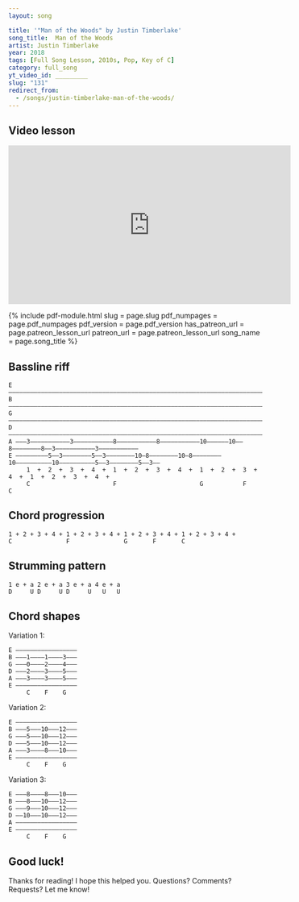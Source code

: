 ```yaml
---
layout: song

title: '"Man of the Woods" by Justin Timberlake'
song_title:  Man of the Woods
artist: Justin Timberlake
year: 2018
tags: [Full Song Lesson, 2010s, Pop, Key of C]
category: full_song
yt_video_id: _________
slug: "131"
redirect_from:
  - /songs/justin-timberlake-man-of-the-woods/
---
```


## Video lesson

<iframe width="560" height="315" src="https://www.youtube.com/embed/PAsqI4UN_lE?showinfo=0" frameborder="0" allowfullscreen></iframe>


{% include pdf-module.html
     slug = page.slug
     pdf_numpages = page.pdf_numpages
     pdf_version = page.pdf_version
     has_patreon_url = page.patreon_lesson_url
     patreon_url = page.patreon_lesson_url
     song_name = page.song_title %}

## Bassline riff

    E –––––––––––––––––––––––––––––––––––––––––––––––––––––––––––––––––––––––––––––––––––––––––––––––––––
    B –––––––––––––––––––––––––––––––––––––––––––––––––––––––––––––––––––––––––––––––––––––––––––––––––––
    G –––––––––––––––––––––––––––––––––––––––––––––––––––––––––––––––––––––––––––––––––––––––––––––––––––
    D –––––––––––––––––––––––––––––––––––––––––––––––––––––––––––––––––––––––––––––––––––––––––––––––––––
    A –––3–––––––––––3–––––––––––8–––––––––––8–––––––––––10––––––10––8––––––––8––3–––––––––––3–––––––––––
    E –––––––––5––3––––––––5––3––––––––10–8––––––––10–8––––––––10––––––––––10––––––––––5––3––––––––5––3––
         1  +  2  +  3  +  4  +  1  +  2  +  3  +  4  +  1  +  2  +  3  +  4  +  1  +  2  +  3  +  4  +
         C                       F                       G           F           C

## Chord progression

    1 + 2 + 3 + 4 + 1 + 2 + 3 + 4 + 1 + 2 + 3 + 4 + 1 + 2 + 3 + 4 +
    C               F               G       F       C

## Strumming pattern

    1 e + a 2 e + a 3 e + a 4 e + a
    D     U D     U D     U   U   U

## Chord shapes

Variation 1:

    E –––––––––––––––––
    B –––1––––1––––3–––
    G –––0––––2––––4–––
    D –––2––––3––––5–––
    A –––3––––3––––5–––
    E –––––––––––––––––
         C    F    G

Variation 2:

    E –––––––––––––––––
    B –––5–––10–––12–––
    G –––5–––10–––12–––
    D –––5–––10–––12–––
    A –––3––––8–––10–––
    E –––––––––––––––––
         C    F    G

Variation 3:

    E –––8––––8–––10–––
    B –––8–––10–––12–––
    G –––9–––10–––12–––
    D ––10–––10–––12–––
    A –––––––––––––––––
    E –––––––––––––––––
         C    F    G

## Good luck!

Thanks for reading! I hope this helped you. Questions? Comments? Requests? Let me know!
